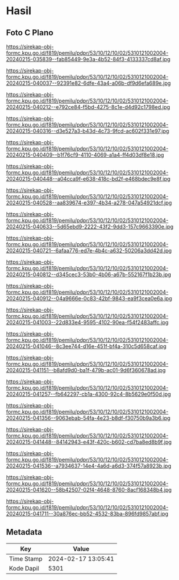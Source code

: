 # Hasil

## Foto C Plano

https://sirekap-obj-formc.kpu.go.id/f819/pemilu/pdpr/53/10/12/10/02/5310121002004-20240215-035839--fab85449-9e3a-4b52-84f3-4133337cd8af.jpg

https://sirekap-obj-formc.kpu.go.id/f819/pemilu/pdpr/53/10/12/10/02/5310121002004-20240215-040037--92391e82-6dfe-43a4-a06b-df9d6efa689e.jpg

https://sirekap-obj-formc.kpu.go.id/f819/pemilu/pdpr/53/10/12/10/02/5310121002004-20240215-040212--e792ce84-f5bd-4275-8c1e-d4d92c1798ed.jpg

https://sirekap-obj-formc.kpu.go.id/f819/pemilu/pdpr/53/10/12/10/02/5310121002004-20240215-040316--d3e527a3-b43d-4c73-9fcd-ac602f331e97.jpg

https://sirekap-obj-formc.kpu.go.id/f819/pemilu/pdpr/53/10/12/10/02/5310121002004-20240215-040409--b1f76cf9-4110-4069-a1a4-ff4d03df8e18.jpg

https://sirekap-obj-formc.kpu.go.id/f819/pemilu/pdpr/53/10/12/10/02/5310121002004-20240215-040448--a04cca9f-e638-418c-bd2f-e468bdec9e8f.jpg

https://sirekap-obj-formc.kpu.go.id/f819/pemilu/pdpr/53/10/12/10/02/5310121002004-20240215-040528--aa839674-e397-4b34-a278-047a54921dcf.jpg

https://sirekap-obj-formc.kpu.go.id/f819/pemilu/pdpr/53/10/12/10/02/5310121002004-20240215-040633--5d65ebd9-2222-43f2-9dd3-157c9663390e.jpg

https://sirekap-obj-formc.kpu.go.id/f819/pemilu/pdpr/53/10/12/10/02/5310121002004-20240215-040721--6afaa776-ed7e-4b4c-a632-50206a3dd42d.jpg

https://sirekap-obj-formc.kpu.go.id/f819/pemilu/pdpr/53/10/12/10/02/5310121002004-20240215-040812--d345cec3-53b0-4b06-a67b-552167f1b23b.jpg

https://sirekap-obj-formc.kpu.go.id/f819/pemilu/pdpr/53/10/12/10/02/5310121002004-20240215-040912--04a9666e-0c83-42bf-9843-ea9f3cea0e6a.jpg

https://sirekap-obj-formc.kpu.go.id/f819/pemilu/pdpr/53/10/12/10/02/5310121002004-20240215-041003--22d833e4-9595-4102-90ea-f54f2483affc.jpg

https://sirekap-obj-formc.kpu.go.id/f819/pemilu/pdpr/53/10/12/10/02/5310121002004-20240215-041046--8c3ee744-d16e-451f-bf4a-310c5d658caf.jpg

https://sirekap-obj-formc.kpu.go.id/f819/pemilu/pdpr/53/10/12/10/02/5310121002004-20240215-041151--b8afd9d0-ba1f-479b-ac01-9d6f360678ad.jpg

https://sirekap-obj-formc.kpu.go.id/f819/pemilu/pdpr/53/10/12/10/02/5310121002004-20240215-041257--fb642297-cb1a-4300-92c4-8b5629e0f50d.jpg

https://sirekap-obj-formc.kpu.go.id/f819/pemilu/pdpr/53/10/12/10/02/5310121002004-20240215-041356--9063ebab-54fa-4e23-b8df-f30750b9a3b6.jpg

https://sirekap-obj-formc.kpu.go.id/f819/pemilu/pdpr/53/10/12/10/02/5310121002004-20240215-041448--84142943-e43f-420c-b602-cd7ba8ed8b9f.jpg

https://sirekap-obj-formc.kpu.go.id/f819/pemilu/pdpr/53/10/12/10/02/5310121002004-20240215-041536--a7934637-14e4-4a6d-a6d3-374f57a8923b.jpg

https://sirekap-obj-formc.kpu.go.id/f819/pemilu/pdpr/53/10/12/10/02/5310121002004-20240215-041620--58b42507-02f4-4648-8760-8acf168348b4.jpg

https://sirekap-obj-formc.kpu.go.id/f819/pemilu/pdpr/53/10/12/10/02/5310121002004-20240215-041711--30a876ec-bb52-4532-83ba-896fd9857abf.jpg


## Metadata

| Key        | Value               |
| ---------- | ------------------- |
| Time Stamp | 2024-02-17 13:05:41 |
| Kode Dapil | 5301                |



